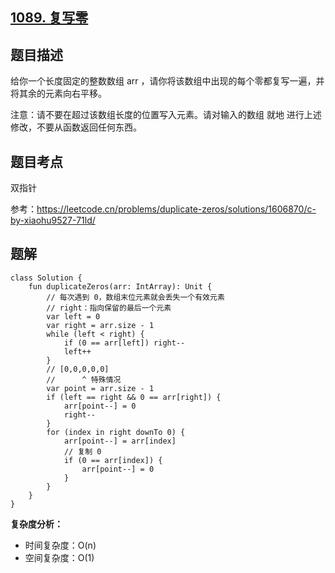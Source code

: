 ## [1089. 复写零](https://leetcode.cn/problems/duplicate-zeros/description/)

## 题目描述

给你一个长度固定的整数数组 arr ，请你将该数组中出现的每个零都复写一遍，并将其余的元素向右平移。

注意：请不要在超过该数组长度的位置写入元素。请对输入的数组 就地 进行上述修改，不要从函数返回任何东西。

## 题目考点

双指针

参考：https://leetcode.cn/problems/duplicate-zeros/solutions/1606870/c-by-xiaohu9527-71ld/

## 题解
 
```
class Solution {
    fun duplicateZeros(arr: IntArray): Unit {
        // 每次遇到 0，数组末位元素就会丢失一个有效元素
        // right：指向保留的最后一个元素
        var left = 0
        var right = arr.size - 1
        while (left < right) {
            if (0 == arr[left]) right--
            left++
        }
        // [0,0,0,0,0]
        //      ^ 特殊情况
        var point = arr.size - 1
        if (left == right && 0 == arr[right]) {
            arr[point--] = 0
            right--
        }
        for (index in right downTo 0) {
            arr[point--] = arr[index]
            // 复制 0
            if (0 == arr[index]) {
                arr[point--] = 0
            }
        }
    }
}
```

**复杂度分析：**

- 时间复杂度：O(n)
- 空间复杂度：O(1) 
